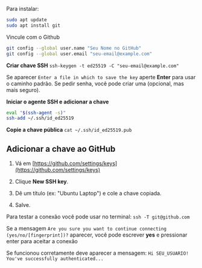 Para instalar:

``` Bash
sudo apt update
sudo apt install git
```

Vincule com o Github
```Bash
git config --global user.name "Seu Nome no GitHub"
git config --global user.email "seu-email@example.com"
```

**Criar chave SSH**
`ssh-keygen -t ed25519 -C "seu-email@example.com"`

Se aparecer `Enter a file in which to save the key` aperte **Enter** para usar o caminho padrão. Se pedir senha, você pode criar uma (opcional, mas mais seguro).

**Iniciar o agente SSH e adicionar a chave**
```Bash
eval "$(ssh-agent -s)"
ssh-add ~/.ssh/id_ed25519
```

**Copie a chave pública**
`cat ~/.ssh/id_ed25519.pub`

## **Adicionar a chave ao GitHub**

1. Vá em [https://github.com/settings/keys](https://github.com/settings/keys)

2. Clique **New SSH key**.

3. Dê um título (ex: "Ubuntu Laptop") e cole a chave copiada.

4. Salve.

Para testar a conexão você pode usar no terminal:
`ssh -T git@github.com`

Se a mensagem `Are you sure you want to continue connecting (yes/no/[fingerprint])?` aparecer, você pode escrever **yes** e pressionar enter para aceitar a conexão

Se funcionou corretamente deve aparecer a mensagem:
`Hi SEU_USUARIO! You've successfully authenticated...`

